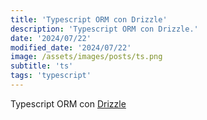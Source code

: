 ```yaml
---
title: 'Typescript ORM con Drizzle'
description: 'Typescript ORM con Drizzle.'
date: '2024/07/22'
modified_date: '2024/07/22'
image: /assets/images/posts/ts.png
subtitle: 'ts'
tags: 'typescript'
---
```


Typescript ORM con [Drizzle](https://orm.drizzle.team/)
